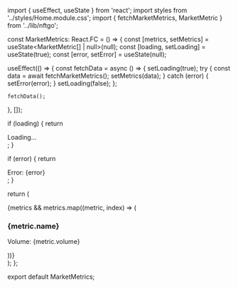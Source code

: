 import { useEffect, useState } from 'react';
import styles from '../styles/Home.module.css';
import { fetchMarketMetrics, MarketMetric } from '../lib/nftgo';

const MarketMetrics: React.FC = () => {
  const [metrics, setMetrics] = useState<MarketMetric[] | null>(null);
  const [loading, setLoading] = useState(true);
  const [error, setError] = useState(null);

  useEffect(() => {
    const fetchData = async () => {
      setLoading(true);
      try {
        const data = await fetchMarketMetrics();
        setMetrics(data);
      } catch (error) {
        setError(error);
      }
      setLoading(false);
    };

    fetchData();
  }, []);

  if (loading) {
    return <div>Loading...</div>;
  }

  if (error) {
    return <div>Error: {error}</div>;
  }

  return (
    <div className={styles.grid}>
      {metrics && metrics.map((metric, index) => (
        <div key={index} className={styles.card}>
          <h3>{metric.name}</h3>
          <p>Volume: {metric.volume}</p>
        </div>
      ))}
    </div>
  );
};

export default MarketMetrics;
